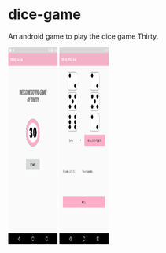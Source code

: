 # dice-game

An android game to play the dice game Thirty.

 <img src="img1.png" width="100" height="400">
 <img src="img2.png"  width="100" height="400">
